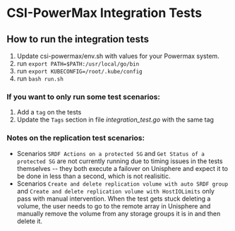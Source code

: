# CSI-PowerMax Integration Tests

## How to run the integration tests
1. Update csi-powermax/env.sh with values for your Powermax system.
2. run `export PATH=$PATH:/usr/local/go/bin`
3. run `export KUBECONFIG=/root/.kube/config`
4. run `bash run.sh`

### If you want to only run some test scenarios:
   1. Add a `tag` on the tests
   2. Update the `Tags` section in file _integration_test.go_ with the same tag

### Notes on the replication test scenarios:
- Scenarios `SRDF Actions on a protected SG` and `Get Status of a protected SG` are not currently running due to timing issues in the tests themselves -- they both execute a failover on Unisphere and expect it to be done in less than a second, which is not realisitic.
- Scenarios `Create and delete replication volume with auto SRDF group` and `Create and delete replication volume with HostIOLimits` only pass with manual intervention. When the test gets stuck deleting a volume, the user needs to go to the remote array in Unisphere and manually remove the volume from any storage groups it is in and then delete it.
